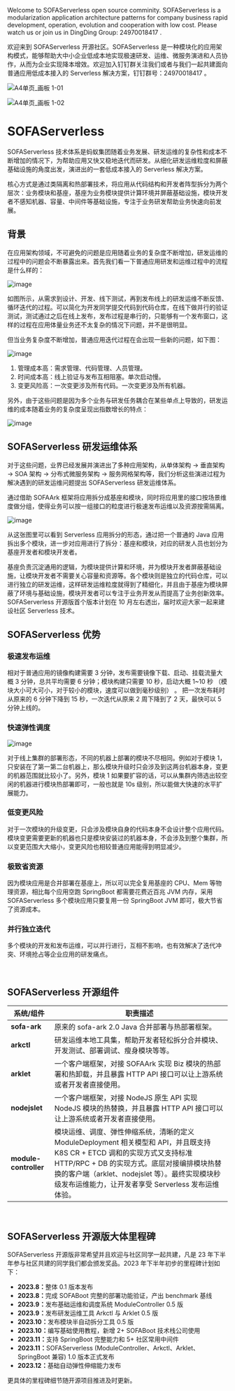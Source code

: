Welcome to SOFAServerless open source comminity. SOFAServerless is a modularization application architecture patterns for company business rapid development, operation, evolution and cooperation with low cost. Please watch us or join us in DingDing Group: 24970018417 .

欢迎来到 SOFAServerless 开源社区。SOFAServerless 是一种模块化的应用架构模式，能够帮助大中小企业低成本地实现极速研发、运维、微服务演进和人员协作，从而为企业实现降本增效。欢迎加入钉钉群关注我们或者与我们一起共建面向普通应用低成本接入的 Serverless 解决方案，钉钉群号：24970018417 。


![A4单页_画板 1-01](https://github.com/sofastack/sofa-serverless/assets/101314559/152a0669-2d90-405c-8d5c-fd8c8d901ca0)

![A4单页_画板 1-02](https://github.com/sofastack/sofa-serverless/assets/101314559/4e28eecd-0e73-4b7c-a1e4-61337b188f47)

# SOFAServerless
SOFAServerless 技术体系是蚂蚁集团随着业务发展、研发运维的复杂性和成本不断增加的情况下，为帮助应用又快又稳地迭代而研发。从细化研发运维粒度和屏蔽基础设施的角度出发，演进出的一套低成本接入的 Serverless 解决方案。

核心方式是通过类隔离和热部署技术，将应用从代码结构和开发者阵型拆分为两个层次：业务模块和基座，基座为业务模块提供计算环境并屏蔽基础设施，模块开发者不感知机器、容量、中间件等基础设施，专注于业务研发帮助业务快速向前发展。

## 背景
在应用架构领域，不可避免的问题是应用随着业务的复杂度不断增加，研发运维的过程中的问题会不断暴露出来。首先我们看一下普通应用研发和运维过程中的流程是什么样的：

![image](https://user-images.githubusercontent.com/101314559/172528801-065a18ee-3ce7-46b9-9b78-3f66f9955c97.png)

如图所示，从需求到设计、开发、线下测试，再到发布线上的研发运维不断反馈、循环迭代的过程。可以简化为开发同学提交代码到代码仓库，在线下做并行的验证测试，测试通过之后在线上发布，发布过程是串行的，只能够有一个发布窗口，这样的过程在应用体量业务还不太复杂的情况下问题，并不是很明显。

但当业务复杂度不断增加，普通应用迭代过程在会出现一些新的问题，如下图：

![image](https://user-images.githubusercontent.com/101314559/172525833-311229f1-c631-4170-a16d-1e6d7550b6bc.png)

1. 管理成本高：需求管理、代码管理、人员管理。
2. 时间成本高：线上验证与发布互相阻塞。单次启动慢。
3. 变更风险高：一次变更涉及所有代码。一次变更涉及所有机器。

另外，由于这些问题是因为多个业务与研发任务耦合在某些单点上导致的，研发运维的成本随着业务的复杂度呈现出指数增长的特点：

![image](https://user-images.githubusercontent.com/101314559/172529176-882bd36b-05a6-4450-aa53-24ef64a7e326.png)

## SOFAServerless 研发运维体系
对于这些问题，业界已经发展并演进出了多种应用架构，从单体架构 -> 垂直架构 -> SOA 架构 -> 分布式微服务架构 -> 服务网格架构等，我们分析这些演进过程为解决遇到的研发运维问题提出 SOFAServerless 研发运维体系。

通过借助 SOFAArk 框架将应用拆分成基座和模块，同时将应用里的接口按场景维度做分组，使得业务可以按一组接口的粒度进行极速发布运维以及资源按需隔离。

![image](https://user-images.githubusercontent.com/101314559/172529808-e09349c2-ff07-4431-8f5b-a1786cd0cfe5.png)

从这张图里可以看到 Serverless 应用拆分的形态，通过把一个普通的 Java 应用拆出多个模块，进一步对应用进行了拆分：基座和模块，对应的研发人员也划分为基座开发者和模块开发者。

基座负责沉淀通用的逻辑，为模块提供计算和环境，并为模块开发者屏蔽基础设施，让模块开发者不需要关心容量和资源等。各个模块则是独立的代码仓库，可以进行独立的研发运维，这样研发运维粒度就得到了精细化，并且由于基座为模块屏蔽了环境与基础设施，模块开发者可以专注于业务开发从而提高了业务创新效率。SOFAServerless 开源版首个版本计划在 10 月左右透出，届时欢迎大家一起来建设社区 Serverless 技术。

## SOFAServerless 优势
### 极速发布运维
相对于普通应用的镜像构建需要 3 分钟，发布需要镜像下载、启动、挂载流量大概 3 分钟，总共平均需要 6 分钟；模块构建只需要 10 秒，启动大概 1~10 秒 （模块大小可大可小，对于较小的模块，速度可以做到毫秒级别） 。
把一次发布耗时从原来的 6 分钟下降到 15 秒，一次迭代从原来 2 周下降到了 2 天，最快可以 5 分钟上线的。

### 快速弹性调度
![image](https://github.com/sofastack/sofa-serverless/assets/13743483/f61807e7-f4b5-4078-b9ba-978461f41701)

对于线上集群的部署形态，不同的机器上部署的模块不尽相同。例如对于模块 1，只安装在了第一第二台机器上，那么模块升级时只会涉及到这两台机器本身，变更的机器范围就比较小了。另外，模块 1 如果要扩容的话，可以从集群内筛选出较空闲的机器进行模块热部署即可，一般也就是 10s 级别，所以能做大快速的水平扩展能力。

### 低变更风险
对于一次模块的升级变更，只会涉及模块自身的代码本身不会设计整个应用代码。模块变更需要更新的机器也只是模块安装过的机器本身，不会涉及到整个集群，所以变更范围大大缩小，变更风险也相较普通应用能得到明显减少。

### 极致省资源
因为模块应用是合并部署在基座上，所以可以完全复用基座的 CPU、Mem 等物理资源，相比每个应用空跑 SpringBoot 都需要花费近百兆 JVM 内存，采用 SOFAServerless 多个模块应用只要复用一份 SpringBoot JVM 即可，极大节省了资源成本。

### 并行独立迭代
多个模块的开发和发布运维，可以并行进行，互相不影响，也有效解决了迭代冲突、环境抢占等企业应用的研发痛点。

<br/>

## SOFAServerless 开源组件

|  系统/组件   | 职责描述  |
|  ----  | ----  |
| <b>sofa-ark</b>  | 原来的 sofa-ark 2.0 Java 合并部署与热部署框架。 |
| <b>arkctl</b>  | 研发运维本地工具集，帮助开发者轻松拆分合并模块、开发测试、部署调试、瘦身模块等等。 |
| <b>arklet</b>  | 一个客户端框架，对接 SOFAArk 实现 Biz 模块的热部署和热卸载，并且暴露 HTTP API 接口可以让上游系统或者开发者直接使用。 |
| <b>nodejslet</b>  | 一个客户端框架，对接 NodeJS 原生 API 实现 NodeJS 模块的热替换，并且暴露 HTTP API 接口可以让上游系统或者开发者直接使用。 |
| <b>module-controller</b> | 模块运维、调度、弹性伸缩系统，清晰的定义 ModuleDeployment 相关模型和 API，并且既支持 K8S CR + ETCD 调和的实现方式又支持标准 HTTP/RPC + DB 的实现方式。底层对接编排模块热替换的客户端（arklet、nodejslet 等）。最终实现模块秒级发布运维能力，让开发者享受 Serverless 发布运维体验。 |

<br/>

## SOFAServerless 开源版大体里程碑

SOFAServerless 开源版非常希望并且欢迎与社区同学一起共建，凡是 23 年下半年参与社区共建的同学我们都会颁发奖品。2023 年下半年初步的里程碑计划如下：

- <b>2023.8：</b>整体 0.1 版本发布
- <b>2023.8：</b>完成 SOFABoot 完整的部署功能验证，产出 benchmark 基线
- <b>2023.9：</b>发布基础运维和调度系统 ModuleController 0.5 版
- <b>2023.9：</b>发布研发运维工具 Arkctl 与 Arklet 0.5 版
- <b>2023.10：</b>发布模块半自动拆分工具 0.5 版
- <b>2023.10：</b>编写基础使用教程，新增 2+ SOFABoot 技术栈公司使用
- <b>2023.11：</b>支持 SpringBoot 完整能力和 5+ 社区常用中间件
- <b>2023.11：</b>SOFAServerless (ModuleController、Arkctl、Arklet、SpringBoot 兼容) 1.0 版本正式发布
- <b>2023.12：</b>基础自动弹性伸缩能力发布

更具体的里程碑细节随开源项目推进及时更新。
